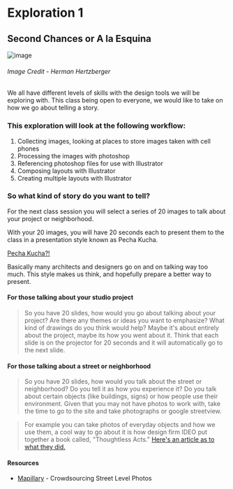 # Exploration 1
## Second Chances or A la Esquina
![image](https://user-images.githubusercontent.com/6407796/36005364-2cfded96-0cec-11e8-90fc-e751696403ee.png)

###### Image Credit - Herman Hertzberger

We all have different levels of skills with the design tools we will be exploring with. This class being open to everyone, we would like to take on how we go about telling a story. 

### This exploration will look at the following workflow:
1. Collecting images, looking at places to store images taken with cell phones
2. Processing the images with photoshop
3. Referencing photoshop files for use with Illustrator
4. Composing layouts with Illustrator
5. Creating multiple layouts with Illustrator

### So what kind of story do you want to tell?
For the next class session you will select a series of 20 images to talk about your project or neighborhood.

With your 20 images, you will have 20 seconds each to present them to the class in a presentation style known as Pecha Kucha.

[Pecha Kucha?!](http://www.pechakucha.org/)

Basically many architects and designers go on and on talking way too much. This style makes us think, and hopefully prepare a better way to present.

#### For those talking about your studio project
> So you have 20 slides, how would you go about talking about your project? Are there any themes or ideas you want to emphasize? What kind of drawings do you think would help? Maybe it's about entirely about the project, maybe its how you went about it. Think that each slide is on the projector for 20 seconds and it will automatically go to the next slide.

#### For those talking about a street or neighborhood
> So you have 20 slides, how would you talk about the street or neighborhood? Do you tell it as how you experience it? Do you talk about certain objects (like buildings, signs) or how people use their environment. Given that you may not have photos to work with, take the time to go to the site and take photographs or google streetview.

>For example you can take photos of everyday objects and how we use them, a cool way to go about it is how design firm IDEO put together a book called, "Thoughtless Acts." [Here's an article as to what they did.](https://blog.interactivethings.com/thoughtless-acts-962a824bb0b5)

#### Resources
* [Mapillary](https://www.mapillary.com) - Crowdsourcing Street Level Photos
